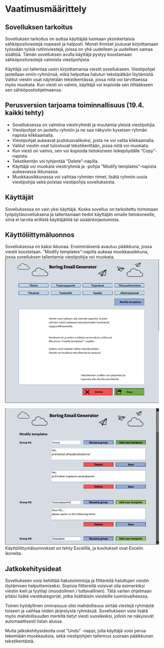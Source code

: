 # Vaatimusmäärittely

## Sovelluksen tarkoitus

Sovelluksen tarkoitus on auttaa käyttäjää luomaan yksinkertaisia sähköpostiviestejä nopeasti ja helposti. Monet ihmiset joutuvat kirjoittamaan työssään tylsiä rutiiniviestejä, joissa on yhä uudelleen ja uudelleen samaa sisältöä. Tämän sovelluksen avulla käyttäjä pystyy koostamaan sähköpostiviestejä valmiista viestipohjista.

Käyttäjä voi tallentaa usein kirjoittamansa viestit sovellukseen. Viestipohjat jaotellaan omiin ryhmiinsä, mikä helpottaa halutun tekstipätkän löytämistä. Valitut viestin osat näytetään tekstikentässä, jossa niitä voi tarvittaessa myös muokata. Kun viesti on valmis, käyttäjä voi kopioida sen liittääkseen sen sähköpostiohjelmaansa.


## Perusversion tarjoama toiminnallisuus (19.4. kaikki tehty)
-	Sovelluksessa on valmiina viestiryhmät ja muutamia yleisiä viestipohjia.
-	Viestipohjat on jaoteltu ryhmiin ja ne saa näkyviin kyseisen ryhmän napista klikkaamalla.  
-	Viestipohjat aukeavat pudotusvalikoksi, josta ne voi valita klikkaamalla.
-	Valitut viestin osat tulostuvat tekstikenttään, jossa niitä voi muokata.
-	Kun viesti on valmis, sen voi kopioida tietokoneen leikepöydälle ”Copy”-napista.
-	Tekstikentän voi tyhjentää ”Delete”-napilla.
-	Käyttäjä voi muokata viestiryhmiä ja -pohjia ”Modify templates”-napista aukeavassa ikkunassa.
-	Muokkausikkunassa voi vaihtaa ryhmien nimet, lisätä ryhmiin uusia viestipohjia sekä poistaa viestipohjia sovelluksesta.

## Käyttäjät
Sovelluksessa on vain yksi käyttäjä. Koska sovellus on tarkoitettu toimimaan työpöytäsovelluksena ja tallentamaan tiedot käyttäjän omalle tietokoneelle, siinä ei tarvita erillistä käyttäjätiliä tai sisäänkirjautumista.

## Käyttöliittymäluonnos
Sovelluksessa on kaksi ikkunaa. Ensimmäisenä avautuu pääikkuna, jossa viestit koostetaan. ”Modify templates”-napilla aukeaa muokkausikkuna, jossa sovelluksen tallentamia viestipohjia voi muokata.
![](./kuvat/kayttoliittyma1.png)

![](./kuvat/kayttoliittyma2.png)
Käyttöliittymäluonnokset on tehty Excelillä, ja kuvitukset ovat Excelin ikoneita.

## Jatkokehitysideat
Sovellukseen voisi kehittää hakutoimintoja ja filttereitä haluttujen viestin löytämisen helpottamiseksi. Sopivia filttereitä voisivat olla esimerkiksi viestin kieli ja tyylilaji (muodollinen / tuttavallinen). Tätä varten ohjelmaan pitäisi lisätä viestikategoriat, jotka lisättäisiin viesteille luomisvaiheessa.

Toinen hyödyllinen ominaisuus olisi mahdollisuus siirtää viestejä ryhmästä toiseen ja vaihtaa niiden järjestystä ryhmässä.
Sovellukseen voisi lisätä myös mahdollisuuden merkitä tietyt viesti suosikeiksi, jolloin ne näkyisivät automaattisesti listan alussa.

Muita jatkokehitysideoita ovat ”Undo” -nappi, jolla käyttäjä voisi perua tekemiään muokkauksia, sekä viestipohjien tallennus suoraan pääikkunan tekstikentästä.
